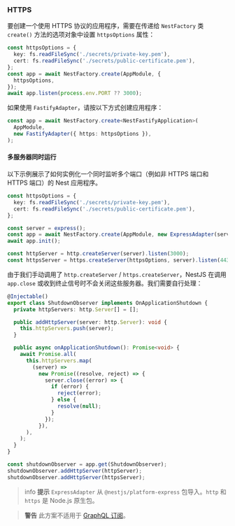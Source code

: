 ### HTTPS

要创建一个使用 HTTPS 协议的应用程序，需要在传递给 `NestFactory` 类 `create()` 方法的选项对象中设置 `httpsOptions` 属性：

```typescript
const httpsOptions = {
  key: fs.readFileSync('./secrets/private-key.pem'),
  cert: fs.readFileSync('./secrets/public-certificate.pem'),
};
const app = await NestFactory.create(AppModule, {
  httpsOptions,
});
await app.listen(process.env.PORT ?? 3000);
```

如果使用 `FastifyAdapter`，请按以下方式创建应用程序：

```typescript
const app = await NestFactory.create<NestFastifyApplication>(
  AppModule,
  new FastifyAdapter({ https: httpsOptions }),
);
```

#### 多服务器同时运行

以下示例展示了如何实例化一个同时监听多个端口（例如非 HTTPS 端口和 HTTPS 端口）的 Nest 应用程序。

```typescript
const httpsOptions = {
  key: fs.readFileSync('./secrets/private-key.pem'),
  cert: fs.readFileSync('./secrets/public-certificate.pem'),
};

const server = express();
const app = await NestFactory.create(AppModule, new ExpressAdapter(server));
await app.init();

const httpServer = http.createServer(server).listen(3000);
const httpsServer = https.createServer(httpsOptions, server).listen(443);
```

由于我们手动调用了 `http.createServer` / `https.createServer`，NestJS 在调用 `app.close` 或收到终止信号时不会关闭这些服务器。我们需要自行处理：

```typescript
@Injectable()
export class ShutdownObserver implements OnApplicationShutdown {
  private httpServers: http.Server[] = [];

  public addHttpServer(server: http.Server): void {
    this.httpServers.push(server);
  }

  public async onApplicationShutdown(): Promise<void> {
    await Promise.all(
      this.httpServers.map(
        (server) =>
          new Promise((resolve, reject) => {
            server.close((error) => {
              if (error) {
                reject(error);
              } else {
                resolve(null);
              }
            });
          }),
      ),
    );
  }
}

const shutdownObserver = app.get(ShutdownObserver);
shutdownObserver.addHttpServer(httpServer);
shutdownObserver.addHttpServer(httpsServer);
```

> info **提示** `ExpressAdapter` 从 `@nestjs/platform-express` 包导入。`http` 和 `https` 是 Node.js 原生包。

> **警告** 此方案不适用于 [GraphQL 订阅](/graphql/subscriptions)。